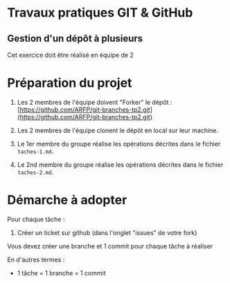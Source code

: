 # Travaux pratiques GIT & GitHub

## Gestion d'un dépôt à plusieurs

Cet exercice doit être réalisé en équipe de 2

# Préparation du projet

1. Les 2 membres de l'équipe doivent "Forker" le dépôt : [https://github.com/ARFP/git-branches-tp2.git](https://github.com/ARFP/git-branches-tp2.git)

2. Les 2 membres de l'équipe clonent le dépôt en local sur leur machine.

2. Le 1er membre du groupe réalise les opérations décrites dans le fichier `taches-1.md`.

3. Le 2nd membre du groupe réalise les opérations décrites dans le fichier `taches-2.md`.

# Démarche à adopter 

Pour chaque tâche : 

1. Créer un ticket sur github (dans l'onglet "issues" de votre fork)

Vous devez créer une branche et 1 commit pour chaque tâche à réaliser

En d'autres termes :
- 1 tâche = 1 branche = 1 commit